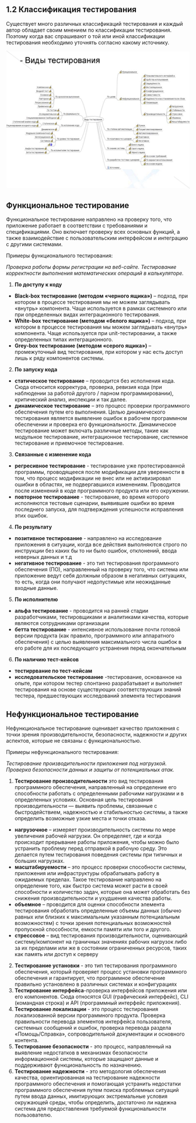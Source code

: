 ## 1.2 Классификация тестирования

Существует много различных классификаций тестирования и каждый автор обладает своим мнением по классификации тестирования. Поэтому когда вас спрашивают о той или иной классификации тестирования необходимо уточнять согласно какому источнику.

![](vid_testirovan.jpg.crdownload)

## Функциональное тестирование

Функциональное тестирование направлено на проверку того, что приложение работает в соответствии с требованиями и спецификациями. Оно включает проверку всех основных функций, а также взаимодействие с пользовательским интерфейсом и интеграцию с другими системами.

Примеры функционального тестирования:

*Проверка работы формы регистрации на веб-сайте.
Тестирование корректности выполнения математических операций в калькуляторе.*

1. **По доступу к коду**
+ **Black-box тестирование (методом «черного ящика»)** – подход, при котором в
  процессе тестирования мы не можем заглядывать «внутрь» компонента. Чаще используется
  в рамках системного или при определенных видах интеграционного тестирования.
+ **White-box тестирование (методом «белого ящика»)** – подход, при котором в
  процессе тестирования мы можем заглядывать «внутрь» компонента. Чаще используется
  при unit-тестировании, а также определенных типах интеграционного.
+ **Grey-box тестирование (методом «серого ящика»)** – промежуточный вид
  тестирования, при котором у нас есть доступ лишь к ряду компонентов системы.

2. **По запуску кода**

+ **статическое тестирование** – проводится без исполнения кода. Сюда относится корректура, проверка, ревизия кода (при наблюдении за работой другого / парном программировании), критический анализ, инспекции и так далее.
+ **динамическое тестирование** – это процесс проверки программного обеспечения путем его выполнения. Целью динамического тестирования является выявление ошибок в рабочем программном обеспечении и проверка его функциональности.
Динамическое тестирование может включать различные методы, такие как модульное тестирование, интеграционное тестирование, системное тестирование и приемочное тестирование.

3. **Связанные с изменение кода**
+ **регресивное тестирование** - тестирование уже протестированной программы, проводящееся после модификации для уверенности в том, что процесс модификации не внес или не активизировал ошибки в областях, не подвергавшихся изменениям. Проводится после изменений в коде программного продукта или его окружении.
+ **повторное тестирование** - тестирование, во время которого исполняются тестовые сценарии, выявившие ошибки во время последнего запуска, для подтверждения успешности исправления этих ошибок.

4. **По результату**
+ **позитивное тестирование** - направлено на исследование приложения в ситуации, когда все действия выполняются строго по инструкции без каких бы то ни было ошибок, отклонений, ввода неверных данных и т.д
+ **негативное тестирование** -  это тип тестирования программного обеспечения (ПО), направленный на проверку того, что система или приложение ведут себя должным образом в негативных ситуациях, то есть, когда они получают недопустимые или неожиданные входные данные.

5. **По исполнителю**
+ **альфа тестирование** - проводится на ранней стадии разработчиками, тестировщиками и аналитиками качества, которые являются сотрудниками организации
+ **бетта тестирование** - интенсивное использование почти готовой версии продукта (как правило, программного или аппаратного обеспечения) с целью выявления максимального числа ошибок в его работе для их последующего устранения перед окончательным

6. **По наличию тест-кейсов**

+ **тестиррвание по тест-кейсам** 
+ **исследовательское тестирование** -тестирование, основанное на опыте, при котором тестер спонтанно разрабатывает и выполняет тестирования на основе существующих соответствующих знаний тестера, предшествующих исследований элемента тестирования


## Нефункциональное тестирование

Нефункциональное тестирование оценивает качество приложения с точки зрения производительности, безопасности, надежности и других аспектов, которые не связаны с функциональностью.

Примеры нефункционального тестирования:

*Тестирование производительности приложения под нагрузкой.*
*Проверка безопасности данных и защиты от потенциальных атак.*

1. **Тестирование производительности**
это вид тестирования программного обеспечения, направленный на определение его способности работать с определенными рабочими нагрузками и в определенных условиях. Основная цель тестирования производительности — выявить проблемы, связанные с быстродействием, надежностью и стабильностью системы, а также определить возможные узкие места и точки отказа.
+ **нагрузочное** –  измеряет производительность системы по мере увеличения рабочей нагрузки. Он определяет, где и когда происходит прерывание работы приложения, чтобы можно было устранить проблему перед отправкой в рабочую среду. Это делается путем тестирования поведения системы при типичных и больших нагрузках.
+ **масштабируемости** – это процесс проверки способности системы, приложения или инфраструктуры обрабатывать работу в ожидаемых пределах. Такое тестирование направлено на определение того, как быстро система может расти в своей способности и количество задач, которые она может обработать без снижения производительности и ухудшения качества работы.
+ **объемное** –  проводится для оценки способности элемента тестирования обработать определенные объемы данных (обычно равных или близких к максимальным указанным потенциальным возможностям) с точки зрения потенциальных возможностей пропускной способности, емкости памяти или того и другого.
+ **стрессовое** – вид тестирования производительности, оценивающий систему/компонент на граничных значениях рабочих нагрузок либо за их пределами или же в состоянии ограниченных ресурсов, таких как память или доступ к серверу

2. **Тестирование установки** - это тип тестирования программного обеспечения, который проверяет процесс установки программного обеспечения и гарантирует, что программное обеспечение правильно установлено в различных системах и конфигурациях
3. **Тестирование интерфейса**-проверка интерфейсов приложения или его компонентов. Сюда относятся GUI (графический интерфейс), CLI (командная строка) и API (программный интерфейс приложения). 
4. **Тестирование локализации** -  это процесс тестирования локализованной версии программного продукта. Проверка правильности перевода элементов интерфейса пользователя, системных сообщений и ошибок, проверка перевода раздела «Помощь/Справка», сопроводительной документации и основного контента.
5. **Тестирование безопасности** - это процесс, направленный на выявление недостатков в механизмах безопасности информационной системы, которые защищают данные и поддерживают функциональность по назначению.
6. **Тестирование надежности** - это методология обеспечения качества, ориентированная на тестирование надежности программного обеспечения и помогающая устранить недостатки программного обеспечения путем поиска проблемных ситуаций путем ввода данных, имитирующих экстремальные условия окружающей среды, чтобы определить, достаточно ли надежна система для предоставления требуемой функциональности пользователю.
